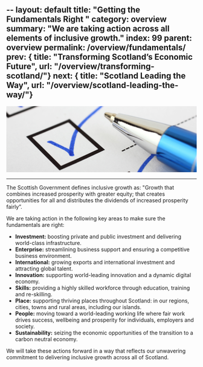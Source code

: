 --
layout: default
title:  "Getting the Fundamentals Right "
category: overview
summary: "We are taking action across all elements of inclusive growth."
index: 99
parent: overview
permalink: /overview/fundamentals/
prev: { title: "Transforming Scotland’s Economic Future", url: "/overview/transforming-scotland/"}
next: { title: "Scotland Leading the Way", url: "/overview/scotland-leading-the-way/"}
--

![A pen ticking a checkbox](/assets/images/pageimages/overview3.jpg)
<br>
<hr>

The Scottish Government defines inclusive growth as: "Growth that combines increased prosperity with greater equity; that creates opportunities for all and distributes the dividends of increased prosperity fairly”. 

We are taking action in the following key areas to make sure the fundamentals are right: 

* **Investment:** boosting private and public investment and delivering world-class infrastructure.
* **Enterprise:** streamlining business support and ensuring a competitive business environment.
* **International:** growing exports and international investment and attracting global talent.
* **Innovation:** supporting world-leading innovation and a dynamic digital economy.
* **Skills:** providing a highly skilled workforce through education, training and re-skilling.
* **Place:** supporting thriving places throughout Scotland: in our regions, cities, towns and rural areas, including our islands.
* **People:** moving toward a world-leading working life where fair work drives success, wellbeing and prosperity for individuals, employers and society.
* **Sustainability:** seizing the economic opportunities of the transition to a carbon neutral economy.

We will take these actions forward in a way that reflects our unwavering commitment to delivering inclusive growth across all of Scotland. 
